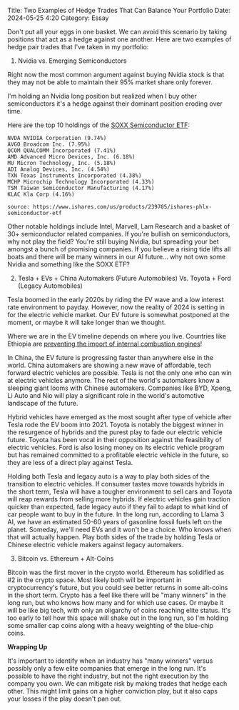 Title: Two Examples of Hedge Trades That Can Balance Your Portfolio 
Date: 2024-05-25 4:20 
Category: Essay

Don't put all your eggs in one basket. We can avoid this scenario by taking positions that act as a hedge against one another. 
Here are two examples of hedge pair trades that I've taken in my portfolio:

1) Nvidia vs. Emerging Semiconductors

Right now the most common argument against buying Nvidia stock is that they may not be able to maintain their 95% market share only forever. 

I'm holding an Nvidia long position but realized when I buy other semiconductors it's a hedge against their dominant position eroding over time.

Here are the top 10 holdings of the [SOXX Semiconductor ETF](https://www.ishares.com/us/products/239705/ishares-phlx-semiconductor-etf):

    NVDA NVIDIA Corporation (9.74%)
    AVGO Broadcom Inc. (7.95%)
    QCOM QUALCOMM Incorporated (7.41%)
    AMD Advanced Micro Devices, Inc. (6.18%)
    MU Micron Technology, Inc. (5.18%)
    ADI Analog Devices, Inc. (4.54%)
    TXN Texas Instruments Incorporated (4.38%)
    MCHP Microchip Technology Incorporated (4.33%)
    TSM Taiwan Semiconductor Manufacturing (4.17%)
    KLAC Kla Corp (4.16%)
    
    source: https://www.ishares.com/us/products/239705/ishares-phlx-semiconductor-etf

Other notable holdings include Intel, Marvell, Lam Research and a basket of 30+ semiconductor related companies. If you're bullish on semiconductors, why not play the field? You're still buying Nvidia, but spreading your bet amongst a bunch of promising companies. If you believe a rising tide lifts all boats and there will be many winners in our AI future... why not own some Nvidia and something like the SOXX ETF?

2) Tesla + EVs + China Automakers (Future Automobiles) Vs. Toyota + Ford (Legacy Automobiles)

Tesla boomed in the early 2020s by riding the EV wave and a low interest rate environment to payday. However, now the reality of 2024 is setting in for the electric vehicle market. Our EV future is somewhat postponed at the moment, or maybe it will take longer than we thought. 

Where we are in the EV timeline depends on where you live. Countries like Ethiopia are [preventing the import of internal combustion engines](https://electrek.co/2024/02/02/it-begins-ethiopia-set-to-become-first-country-to-ban-internal-combustion-cars/)! 

In China, the EV future is progressing faster than anywhere else in the world. China automakers are showing a new wave of affordable,
tech forward electric vehicles are possible. Tesla is not the only one who can win at electric vehicles anymore. The rest of the world's automakers know a sleeping giant looms with Chinese automakers. Companies like BYD, Xpeng, Li Auto and Nio will play a significant role in the world's automotive landscape of the future.

Hybrid vehicles have emerged as the most sought after type of vehicle after Tesla rode the EV boom into 2021. Toyota is notably the biggest winner in the resurgence of hybrids and the purest play to fade our electric vehicle future. Toyota has been vocal in their opposition against the feasibility of electric vehicles. Ford is also losing money on its electric vehicle program but has remained committed to a profitable electric vehicle in the future, so they are less of a direct play against Tesla. 

Holding both Tesla and legacy auto is a way to play both sides of the transition to electric vehicles. If consumer tastes move towards hybrids in the short term, Tesla will have a tougher environment to sell cars and Toyota will reap rewards from selling more hybrids. If electric vehicles gain traction quicker than expected, fade legacy auto if they fail to adapt to what kind of car people want to buy in the future. In the long run, according to Llama 3 AI, we have an estimated 50-60 years of gasonline fossil fuels left on the planet. Someday, we'll need EVs and it won't be a choice. Who knows when that will actually happen. Play both sides of the trade by holding Tesla or Chinese electric vehicle makers against legacy automakers.

3) Bitcoin vs. Ethereum + Alt-Coins

Bitcoin was the first mover in the crypto world. Ethereum has solidified as #2 in the crypto space. Most likely both will be important in cryptocurrency's future, but you could see better returns in some alt-coins in the short term. Crypto has a feel like there will be "many winners" in the long run, but who knows how many and for which use cases. Or maybe it will be like big tech, with only an oligarchy of coins reaching elite status. It's too early to tell how this space will shake out in the long run, so I'm holding some smaller cap coins along with a heavy weighting of the blue-chip coins.

**Wrapping Up**

It's important to identify when an industry has "many winners" versus possibly only a few elite companies that emerge in the long run. It's possible to have the right industry, but not the right execution by the company you own. We can mitigate risk by making trades that hedge each other. This might limit gains on a higher conviction play, but it also caps your losses if the play doesn't pan out.